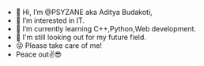 - 👋 Hi, I’m @PSYZANE aka Aditya Budakoti, 
- 👀 I’m interested in IT. 
- 🌱 I’m currently learning C++,Python,Web development. 
- 🔎 I'm still looking out for my future field. 
- 😜 Please take care of me!
-  Peace out✌😎

